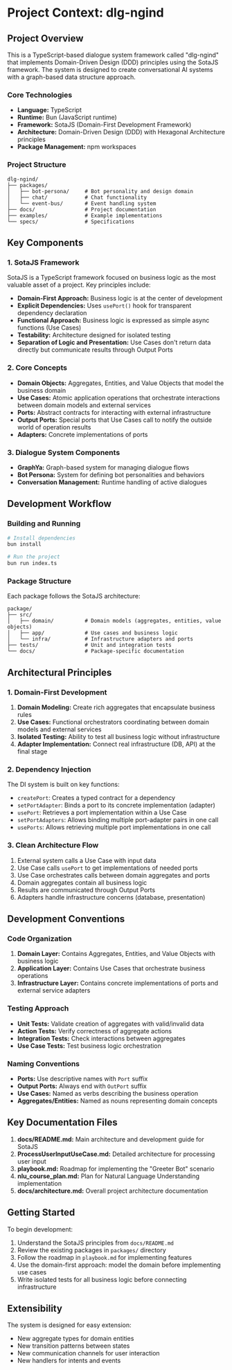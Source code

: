 # Project Context: dlg-ngind

## Project Overview

This is a TypeScript-based dialogue system framework called "dlg-ngind" that implements Domain-Driven Design (DDD) principles using the SotaJS framework. The system is designed to create conversational AI systems with a graph-based data structure approach.

### Core Technologies
- **Language:** TypeScript
- **Runtime:** Bun (JavaScript runtime)
- **Framework:** SotaJS (Domain-First Development Framework)
- **Architecture:** Domain-Driven Design (DDD) with Hexagonal Architecture principles
- **Package Management:** npm workspaces

### Project Structure
```
dlg-ngind/
├── packages/
│   ├── bot-persona/     # Bot personality and design domain
│   ├── chat/            # Chat functionality
│   └── event-bus/       # Event handling system
├── docs/                # Project documentation
├── examples/            # Example implementations
└── specs/               # Specifications
```

## Key Components

### 1. SotaJS Framework
SotaJS is a TypeScript framework focused on business logic as the most valuable asset of a project. Key principles include:
- **Domain-First Approach:** Business logic is at the center of development
- **Explicit Dependencies:** Uses `usePort()` hook for transparent dependency declaration
- **Functional Approach:** Business logic is expressed as simple async functions (Use Cases)
- **Testability:** Architecture designed for isolated testing
- **Separation of Logic and Presentation:** Use Cases don't return data directly but communicate results through Output Ports

### 2. Core Concepts
- **Domain Objects:** Aggregates, Entities, and Value Objects that model the business domain
- **Use Cases:** Atomic application operations that orchestrate interactions between domain models and external services
- **Ports:** Abstract contracts for interacting with external infrastructure
- **Output Ports:** Special ports that Use Cases call to notify the outside world of operation results
- **Adapters:** Concrete implementations of ports

### 3. Dialogue System Components
- **GraphYa:** Graph-based system for managing dialogue flows
- **Bot Persona:** System for defining bot personalities and behaviors
- **Conversation Management:** Runtime handling of active dialogues

## Development Workflow

### Building and Running
```bash
# Install dependencies
bun install

# Run the project
bun run index.ts
```

### Package Structure
Each package follows the SotaJS architecture:
```
package/
├── src/
│   ├── domain/          # Domain models (aggregates, entities, value objects)
│   ├── app/             # Use cases and business logic
│   └── infra/           # Infrastructure adapters and ports
├── tests/               # Unit and integration tests
└── docs/                # Package-specific documentation
```

## Architectural Principles

### 1. Domain-First Development
1. **Domain Modeling:** Create rich aggregates that encapsulate business rules
2. **Use Cases:** Functional orchestrators coordinating between domain models and external services
3. **Isolated Testing:** Ability to test all business logic without infrastructure
4. **Adapter Implementation:** Connect real infrastructure (DB, API) at the final stage

### 2. Dependency Injection
The DI system is built on key functions:
- `createPort`: Creates a typed contract for a dependency
- `setPortAdapter`: Binds a port to its concrete implementation (adapter)
- `usePort`: Retrieves a port implementation within a Use Case
- `setPortAdapters`: Allows binding multiple port-adapter pairs in one call
- `usePorts`: Allows retrieving multiple port implementations in one call

### 3. Clean Architecture Flow
1. External system calls a Use Case with input data
2. Use Case calls `usePort` to get implementations of needed ports
3. Use Case orchestrates calls between domain aggregates and ports
4. Domain aggregates contain all business logic
5. Results are communicated through Output Ports
6. Adapters handle infrastructure concerns (database, presentation)

## Development Conventions

### Code Organization
1. **Domain Layer:** Contains Aggregates, Entities, and Value Objects with business logic
2. **Application Layer:** Contains Use Cases that orchestrate business operations
3. **Infrastructure Layer:** Contains concrete implementations of ports and external service adapters

### Testing Approach
- **Unit Tests:** Validate creation of aggregates with valid/invalid data
- **Action Tests:** Verify correctness of aggregate actions
- **Integration Tests:** Check interactions between aggregates
- **Use Case Tests:** Test business logic orchestration

### Naming Conventions
- **Ports:** Use descriptive names with `Port` suffix
- **Output Ports:** Always end with `OutPort` suffix
- **Use Cases:** Named as verbs describing the business operation
- **Aggregates/Entities:** Named as nouns representing domain concepts

## Key Documentation Files

1. **docs/README.md:** Main architecture and development guide for SotaJS
2. **ProcessUserInputUseCase.md:** Detailed architecture for processing user input
3. **playbook.md:** Roadmap for implementing the "Greeter Bot" scenario
4. **nlu_course_plan.md:** Plan for Natural Language Understanding implementation
5. **docs/architecture.md:** Overall project architecture documentation

## Getting Started

To begin development:
1. Understand the SotaJS principles from `docs/README.md`
2. Review the existing packages in `packages/` directory
3. Follow the roadmap in `playbook.md` for implementing features
4. Use the domain-first approach: model the domain before implementing use cases
5. Write isolated tests for all business logic before connecting infrastructure

## Extensibility

The system is designed for easy extension:
- New aggregate types for domain entities
- New transition patterns between states
- New communication channels for user interaction
- New handlers for intents and events